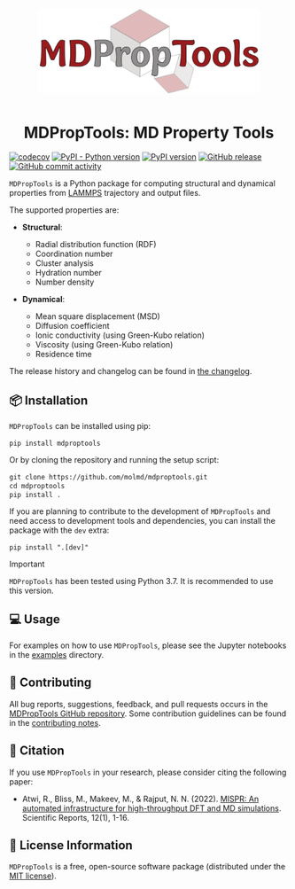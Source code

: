 <!-- markdownlint-disable MD033 -->
<!-- markdownlint-disable-next-line MD041 -->
<div align="center" style="padding-bottom: 1em;">
<img width="400px" align="center" src="docs/logo.png">
</div>

# <div align="center">MDPropTools: MD Property Tools</div>

[//]: # ([![Downloads]&#40;https://static.pepy.tech/badge/mdproptools&#41;]&#40;https://pepy.tech/project/mdproptools&#41;)

[//]: # ([![Downloads]&#40;https://static.pepy.tech/badge/mdproptools/month&#41;]&#40;https://pepy.tech/project/mdproptools&#41;)

[//]: # ([![GitHub tag]&#40;https://img.shields.io/github/tag/molmd/mdproptools&#41;]&#40;https://GitHub.com/molmd/mdproptools/tags/&#41;)

[![codecov](https://codecov.io/gh/molmd/mdproptools/graph/badge.svg?token=K0I7FLDT6B)](https://codecov.io/gh/molmd/mdproptools)
[![PyPI - Python version](https://img.shields.io/pypi/pyversions/MDPropTools)](https://pypi.org/project/mdproptools)
[![PyPI version](https://img.shields.io/pypi/v/MDPropTools)](https://pypi.org/project/mdproptools)
[![GitHub release](https://img.shields.io/github/v/release/molmd/mdproptools)](https://pypi.org/project/mdproptools)
[![GitHub commit activity](https://img.shields.io/github/commit-activity/m/molmd/mdproptools)](https://github.com/molmd/mdproptools/pulse)


`MDPropTools` is a Python package for computing structural and dynamical properties from 
[LAMMPS](https://www.lammps.org/#gsc.tab=0) trajectory and output files.

The supported properties are:
- **Structural**:
    - Radial distribution function (RDF)
    - Coordination number
    - Cluster analysis
    - Hydration number 
    - Number density
  

- **Dynamical**:
  - Mean square displacement (MSD)
  - Diffusion coefficient
  - Ionic conductivity (using Green-Kubo relation)
  - Viscosity (using Green-Kubo relation)
  - Residence time

The release history and changelog can be found in [the changelog](CHANGELOG.md).

## 📦 Installation
`MDPropTools` can be installed using pip:
````
pip install mdproptools
````
Or by cloning the repository and running the setup script:
````
git clone https://github.com/molmd/mdproptools.git
cd mdproptools
pip install .
````
If you are planning to contribute to the development of `MDPropTools` and need access 
to development tools and dependencies, you can install the package with the `dev` extra:
````
pip install ".[dev]"
````
> [!IMPORTANT]  
> `MDPropTools` has been tested using Python 3.7. It is recommended to use this version. 

## 💻 Usage 
For examples on how to use `MDPropTools`, please see the Jupyter notebooks in the [examples](https://github.com/molmd/mdproptools/tree/master/examples) directory.

## 👥 Contributing 
All bug reports, suggestions, feedback, and pull requests occurs in the [MDPropTools GitHub repository](https://github.com/molmd/mdproptools). Some contribution guidelines can be found in the [contributing notes](CONTRIBUTING.md).

## 📖 Citation 
If you use `MDPropTools` in your research, please consider citing the following paper:
- Atwi, R., Bliss, M., Makeev, M., & Rajput, N. N. (2022). [MISPR: An automated infrastructure for high-throughput DFT and MD simulations](https://www.nature.com/articles/s41598-022-20009-w). Scientific Reports, 12(1), 1-16.

## 📜 License Information
`MDPropTools` is a free, open-source software package (distributed under the [MIT license](https://github.com/molmd/mdproptools/blob/master/LICENSE)).